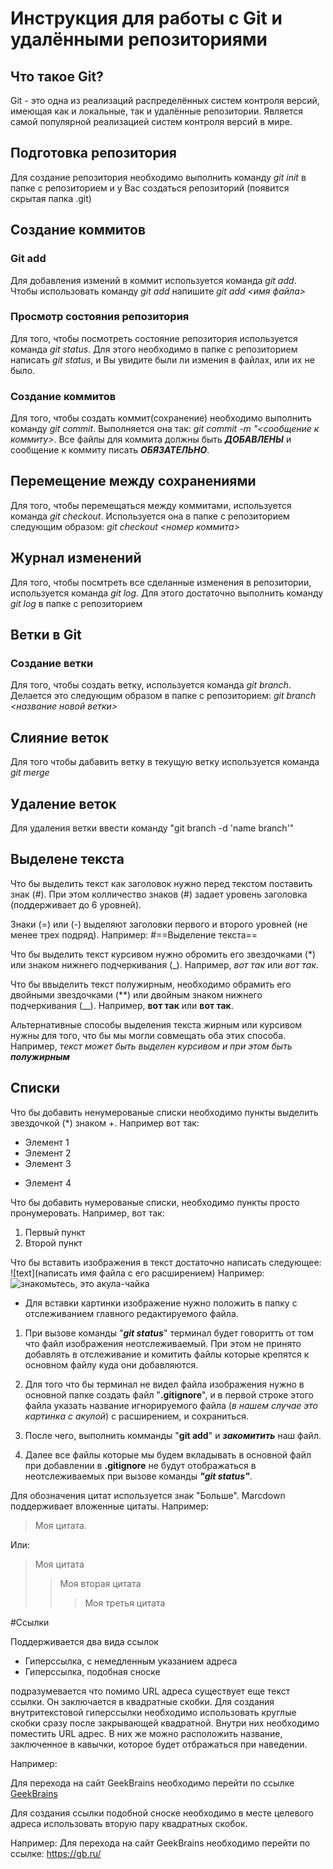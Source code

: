 # Инструкция для работы с Git и удалёнными репозиториями

## Что такое Git?
Git - это одна из реализаций распределённых систем контроля версий, имеющая как и локальные, так и удалённые репозитории. Является самой популярной реализацией систем контроля версий в мире.
## Подготовка репозитория
Для создание репозитория необходимо выполнить команду *git init*  в папке с репозиторием и у Вас создаться репозиторий (появится скрытая папка .git)

## Создание коммитов

### Git add
Для добавления измений в коммит используется команда *git add*. Чтобы использовать команду *git add* напишите *git add <имя файла>*

### Просмотр состояния репозитория
Для того, чтобы посмотреть состояние репозитория используется команда *git status*. Для этого необходимо в папке с репозиторием написать *git status*, и Вы увидите были ли измения в файлах, или их не было.

### Создание коммитов
Для того, чтобы создать коммит(сохранение) необходимо выполнить команду *git commit*. Выполняется она так: *git commit -m "<сообщение к коммиту>*. Все файлы для коммита должны быть ***ДОБАВЛЕНЫ*** и сообщение к коммиту писать ***ОБЯЗАТЕЛЬНО***.

## Перемещение между сохранениями
Для того, чтобы перемещаться между коммитами, используется команда *git checkout*. Используется она в папке с репозиторием следующим образом: *git checkout <номер коммита>*

## Журнал изменений
Для того, чтобы посмтреть все сделанные изменения в репозитории, используется команда *git log*. Для этого достаточно выполнить команду *git log* в папке с репозиторием

## Ветки в Git

### Создание ветки

Для того, чтобы создать ветку, используется команда *git branch*. Делается это следующим образом в папке с репозиторием: *git branch <название новой ветки>*

## Слияние веток

Для того чтобы дабавить ветку в текущую ветку используется команда *git merge <name branch>*

## Удаление веток
Для удаления ветки ввести команду "git branch -d 'name branch'"

## Выделене текста

Что бы выделить текст как заголовок нужно перед текстом поставить знак (#). При этом колличество знаков (#) задает уровень заголовка (поддерживает до 6 уровней).

Знаки (=) или (-) выделяют заголовки первого и второго уровней (не менее трех подряд).
Например:
#==Выделение текста==

Что бы выделить текст курсивом нужно обромить его звездочками (*) или знаком нижнего подчеркивания (_). Например, *вот так* или _вот так_.

Что бы ввыделить текст полужирным, необходимо обрамить его двойными звездочками (**) или двойным знаком нижнего подчеркивания (__). Например, **вот так** или __вот так__.

Альтернативные способы выделения текста жирным или курсивом нужны для того, что бы мы могли совмещать оба этих способа. Например, _текст может быть выделен курсивом и при этом быть **полужирным**_

## Списки

Что бы добавить ненумерованые списки необходимо пункты выделить звездочкой (*) знаком +. Например вот так:
* Элемент 1
* Элемент 2
* Элемент 3
+ Элемент 4

Что бы добавить нумерованые списки, необходимо пункты просто пронумеровать.
Например, вот так:
1. Первый пункт
2. Второй пункт

Что бы вставить изображения в текст достаточно написать следующее:
![text](написать имя файла с его расширением)
Например:
![знакомьтесь, это акула-чайка](%D0%B0%D0%BA%D1%83%D0%BB%D0%B0.jpg)
+ Для вставки картинки изображение нужно положить в папку с отслеживанием главного редактируемого файла.

1. При вызове команды "__*git status*__" терминал будет говоритть от том что файл изображения неотслеживаемый. При этом не принято добавлять в отслеживание и комитить файлы которые крепятся к основном файлу куда они добавляются. 

2. Для того что бы терминал не видел файла изображения нужно в основной папке создать файл "**.gitignore**", и в первой строке этого файла указать название игнорируемого файла (_в нашем случае это картинка с акулой_) с расширением, и сохраниться.

3. После чего, выполнить комманды "__git add__" и __*закомитить*__ наш файл.

4. Далее все файлы которые мы будем вкладывать в основной файл при добавлении в __.gitignore__ не будут отображаться в неотслеживаемых при вызове команды __*"git status"*__.

Для обозначения цитат используется знак "Больше". Marcdown поддерживает вложенные цитаты.
Например:
> Моя цитата.

Или:
> Моя цитата
>> Моя вторая цитата
>>> Моя третья цитата

#Ccылки

Поддерживается два вида ссылок
+ Гиперссылка, с немедленным указанием адреса
+ Гиперссылка, подобная сноске

подразумевается что помимо URL адреса существует еще текст ссылки. Он заключается в квадратные скобки.
Для создания внутритекстовой гиперссылки необходимо использовать круглые скобки сразу после закрывающей квадратной. Внутри них необходимо поместить URL адрес. В них же можно расположить название, заключенное в кавычки, которое будет отбражаться при наведении.

Например:

Для перехода на сайт GeekBrains необходимо перейти по ссылке [GeekBrains](https://gb.ru/)

Для создания ссылки подобной сноске необходимо в месте целевого адреса использовать вторую пару квадратных скобок.

Например:
Для перехода на сайт GeekBrains необходимо перейти по ссылке:  https://gb.ru/

